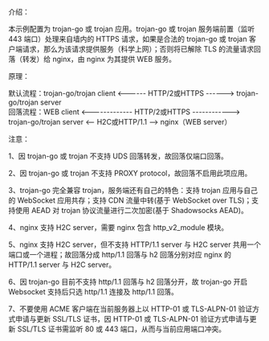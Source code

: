 介绍：

本示例配置为 trojan-go 或 trojan 应用。trojan-go 或 trojan 服务端前置（监听 443 端口）处理来自墙内的 HTTPS 请求，如果是合法的 trojan-go 或 trojan 客户端请求，那么为该请求提供服务（科学上网）；否则将已解除 TLS 的流量请求回落（转发）给 nginx，由 nginx 为其提供 WEB 服务。

原理：

默认流程：trojan-go/trojan client <------ HTTP/2或HTTPS ------> trojan-go/trojan server  
回落流程：WEB client <------------- HTTP/2或HTTPS ------------> trojan-go/trojan server <-- H2C或HTTP/1.1 --> nginx（WEB server）

注意：

1、因 trojan-go 或 trojan 不支持 UDS 回落转发，故回落仅端口回落。

2、因 trojan-go 或 trojan 不支持 PROXY protocol，故回落不启用此项应用。

3、trojan-go 完全兼容 trojan，服务端还有自己的特色：支持 trojan 应用与自己的 WebSocket 应用共存；支持 CDN 流量中转(基于 WebSocket over TLS)；支持使用 AEAD 对 trojan 协议流量进行二次加密(基于 Shadowsocks AEAD)。

4、nginx 支持 H2C server，需要 nginx 包含 http_v2_module 模块。

5、nginx 支持 H2C server，但不支持 HTTP/1.1 server 与 H2C server 共用一个端口或一个进程；故回落分成 http/1.1 回落与 h2 回落分别对应 nginx 的 HTTP/1.1 server 与 H2C server。

6、因 trojan-go 目前不支持 http/1.1 回落与 h2 回落分开，故 trojan-go 开启 Websocket 支持后只选 http/1.1 连接及 http/1.1 回落。

7、不要使用 ACME 客户端在当前服务器上以 HTTP-01 或 TLS-ALPN-01 验证方式申请与更新 SSL/TLS 证书，因 HTTP-01 或 TLS-ALPN-01 验证方式申请与更新 SSL/TLS 证书需监听 80 或 443 端口，从而与当前应用端口冲突。
